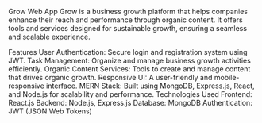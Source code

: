 Grow Web App
Grow is a business growth platform that helps companies enhance their reach and performance through organic content. It offers tools and services designed for sustainable growth, ensuring a seamless and scalable experience.

Features
User Authentication: Secure login and registration system using JWT.
Task Management: Organize and manage business growth activities efficiently.
Organic Content Services: Tools to create and manage content that drives organic growth.
Responsive UI: A user-friendly and mobile-responsive interface.
MERN Stack: Built using MongoDB, Express.js, React, and Node.js for scalability and performance.
Technologies Used
Frontend: React.js
Backend: Node.js, Express.js
Database: MongoDB
Authentication: JWT (JSON Web Tokens)
